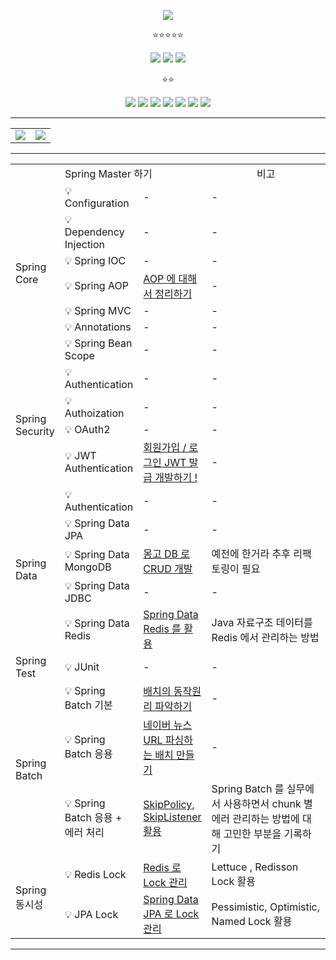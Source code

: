 
<p align='center'>
    <img src="https://capsule-render.vercel.app/api?type=waving&color=auto&height=300&section=header&text=BackEnd%20Developer&fontSize=90&animation=fadeIn&fontAlignY=38&desc=&descAlignY=51&descAlign=62"/>
</p>



<p align='center'>
  ⭐⭐⭐⭐⭐
</p>
<p align='center'>
<img src="https://img.shields.io/badge/Java-ED8B00?style=for-the-badge&logo=openjdk&logoColor=white">
<img src="https://img.shields.io/badge/Spring-6DB33F?style=for-the-badge&logo=spring&logoColor=white">
<img src="https://img.shields.io/badge/MySQL-00000F?style=for-the-badge&logo=mysql&logoColor=white">
  </p>

  <p align='center'>
⭐⭐
</p>
  <p align='center'>
    
<img src="https://img.shields.io/badge/kubernetes-%23326ce5.svg?style=for-the-badge&logo=kubernetes&logoColor=white">
<img src="https://img.shields.io/badge/MongoDB-4EA94B?style=for-the-badge&logo=mongodb&logoColor=white">
<img src="https://img.shields.io/badge/Vue.js-35495E?style=for-the-badge&logo=vue.js&logoColor=4FC08D">
<img src="https://img.shields.io/badge/GitLab-330F63?style=for-the-badge&logo=gitlab&logoColor=white">
<img src="https://img.shields.io/badge/GitHub-100000?style=for-the-badge&logo=github&logoColor=white">
<img src="https://img.shields.io/badge/Linux-FCC624?style=for-the-badge&logo=linux&logoColor=black">
<img src="https://img.shields.io/badge/WSL-0a97f5?style=for-the-badge&logo=linux&logoColor=white">


</p>

<hr/>

<table>
  <tr>
    <td>
      <a href="https://github.com/anuraghazra/github-readme-stats">
        <img src="https://github-readme-stats.vercel.app/api/top-langs/?username=soobinJung" />
      </a>
    </td>
    <td>
      <a href="https://github.com/anuraghazra/github-readme-stats">
        <img src="https://github-readme-stats.vercel.app/api?username=soobinJung" />
      </a>
    </td>
  </tr>
</table>



<hr/>

<table>
  <tr>
    <td colspan='3' width='300' align='center'> Spring Master 하기 </td>
     <td width='310' align='center'> 비고 </td>
  </tr>
   <tr>
    <td rowspan='7'> Spring Core </td>
    <td> 💡 Configuration </td>
    <td> - </td>
     <td> - </td>
  </tr>
  
   <tr>
    <td> 💡 Dependency Injection </td>
    <td> - </td>
     <td> - </td>
  </tr>

  
   <tr>
    <td> 💡 Spring IOC </td>
    <td> - </td>
     <td> - </td>
  </tr>

  
   <tr>
    <td> 💡 Spring AOP </td>
    <td> <a href='https://github.com/soobinJung/Spring-AOP'>AOP 에 대해서 정리하기</a> </td>
     <td> - </td>
  </tr>

  
   <tr>
    <td> 💡 Spring MVC </td>
    <td> - </td>
     <td> - </td>
  </tr>

  
   <tr>
    <td> 💡 Annotations </td>
    <td> - </td>
     <td> - </td>
  </tr>

  
   <tr>
    <td> 💡 Spring Bean Scope </td>
    <td> - </td>
     <td> - </td>
  </tr>

  
   <tr>
    <td rowspan='4'> Spring Security </td>
    <td> 💡 Authentication </td>
    <td> - </td>
     <td> - </td>
  </tr>

  
   <tr>
    <td> 💡 Authoization </td>
    <td> - </td>
     <td> - </td>
  </tr>

  
   <tr>
    <td> 💡 OAuth2 </td>
    <td> - </td>
     <td> - </td>
  </tr>

  
   <tr>
    <td> 💡 JWT Authentication </td>
    <td> <a href='https://github.com/soobinJung/Spring-Security'> 회원가입 / 로그인 JWT 발급 개발하기 ! </a> </td>
     <td> - </td>
  </tr>

 
   <tr>
    <td rowspan='5'> Spring Data </td>
    <td> 💡 Authentication </td>
     <td> - </td>
    <td> - </td>
  </tr>
  
  
   <tr>
    <td> 💡 Spring Data JPA </td>
     <td> - </td>
    <td> - </td>
  </tr>
  
  
   <tr>
    <td> 💡 Spring Data MongoDB </td>
     <td> <a href='https://github.com/soobinJung/Mongo-Project/tree/main'> 몽고 DB 로 CRUD 개발 </a> </td>
    <td> 예전에 한거라 추후 리팩토링이 필요 </td>
  </tr>
  
  
   <tr>
    <td> 💡 Spring Data JDBC </td>
     <td> - </td>
    <td> - </td>
  </tr>
  
  
   <tr>
    <td> 💡 Spring Data Redis </td>
    <td> <a href='https://github.com/soobinJung/Redis-Data-Structs'> Spring Data Redis 를 활용 </a> </td>
     <td> Java 자료구조 데이터를 Redis 에서 관리하는 방법 </td>
  </tr>

   <tr>
    <td> Spring Test </td>
    <td rowspan='1'> 💡 JUnit </td>
    <td> - </td>
     <td> - </td>
  </tr>

  

   <tr>
    <td rowspan='3'> Spring Batch </td>
    <td > 💡 Spring Batch 기본 </td>
    <td> <a href='https://github.com/soobinJung/Soobin-Batch-Toy-Project'> 배치의 동작원리 파악하기 </a> </td>
     <td> - </td>
  </tr>

  
   <tr>
    <td> 💡 Spring Batch 응용 </td>
    <td>  <a href='https://github.com/soobinJung/Naver-Sport-News-Batch'> 네이버 뉴스 URL 파싱하는 배치 만들기 </a> </td>
     <td> - </td>
  </tr>

  
   <tr>
    <td> 💡 Spring Batch 응용 + 에러 처리 </td>
    <td> <a href='https://github.com/soobinJung/Naver-Sport-News-Batch-V2/tree/main' > SkipPolicy, SkipListener 활용 </a> </td>
     <td> Spring Batch 를 실무에서 사용하면서 chunk 별 에러 관리하는 방법에 대해 고민한 부분을 기록하기 </td>
  </tr>

 
   <tr>
    <td rowspan='3' > Spring 동시성 </td>
    <td > 💡 Redis Lock </td>
    <td> <a href='https://github.com/soobinJung/Redis-Lock'> Redis 로 Lock 관리 </a>  </td>
     <td> Lettuce , Redisson Lock 활용 </td>
  </tr>

   <tr>
    <td> 💡 JPA Lock </td>
    <td> <a href='https://github.com/soobinJung/Jpa-Lock'> Spring Data JPA 로 Lock 관리 </a> </td>
     <td> Pessimistic, Optimistic, Named Lock 활용  </td>
  </tr>
  
</table>

<hr/>
